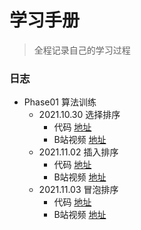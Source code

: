 <!--
 * @文件描述: 
 * @公司: 漫蝌网
 * @作者: 卞雪瑞
 * @Date: 2021-11-01 16:03:58
 * @LastEditors: 卞雪瑞
 * @LastEditTime: 2021-11-03 17:24:51
-->

# 学习手册

> 全程记录自己的学习过程

### 日志

+ Phase01 算法训练
  + 2021.10.30 选择排序
    + 代码  [地址](https://github.com/BianXuerui/myLearn/blob/main/10-30selectionSort/01.js)
    + B站视频  [地址](https://space.bilibili.com/253657021?spm_id_from=333.788.b_765f7570696e666f.1)
  + 2021.11.02 插入排序
    + 代码  [地址](https://github.com/BianXuerui/myLearn/blob/main/11-01algorithm/insertionSort.js)
    + B站视频  [地址](https://www.bilibili.com/video/BV1dR4y177fC?spm_id_from=333.999.0.0)
  + 2021.11.03 冒泡排序
    + 代码  [地址](https://github.com/BianXuerui/myLearn/blob/main/11-02algorithm/bubblingSort.js)
    + B站视频  [地址](https://www.bilibili.com/video/BV1KS4y1d7MT?spm_id_from=333.999.0.0)